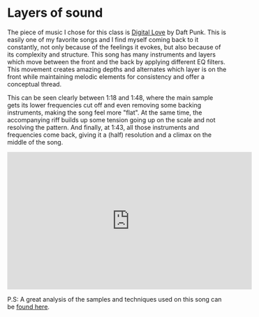 # Layers of sound

The piece of music I chose for this class is [Digital Love](https://www.youtube.com/watch?v=QOngRDVtEQI) by Daft Punk. This is easily one of my favorite songs and I find myself coming back to it constantly, not only because of the feelings it evokes, but also because of its complexity and structure. This song has many instruments and layers which move between the front and the back by applying different EQ filters. This movement creates amazing depths and alternates which layer is on the front while maintaining melodic elements for consistency and offer a conceptual thread.

This can be seen clearly between 1:18 and 1:48, where the main sample gets its lower frequencies cut off and even removing some backing instruments, making the song feel more "flat". At the same time, the accompanying riff builds up some tension going up on the scale and not resolving the pattern. And finally, at 1:43, all those instruments and frequencies come back, giving it a (half) resolution and a climax on the middle of the song.

<iframe width="560" height="315" src="https://www.youtube.com/embed/QOngRDVtEQI?rel=0&amp;start=78" frameborder="0" allow="autoplay; encrypted-media" allowfullscreen></iframe>


P.S: A great analysis of the samples and techniques used on this song can be [found here](https://www.reddit.com/r/DaftPunk/comments/1zbpjv/discovering_digital_love_an_analysis/).
